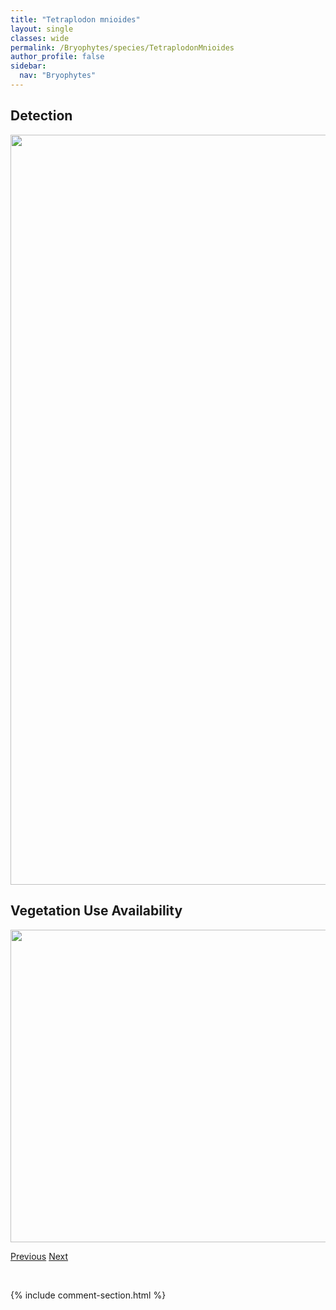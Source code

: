 ```yaml
---
title: "Tetraplodon mnioides"
layout: single
classes: wide
permalink: /Bryophytes/species/TetraplodonMnioides
author_profile: false
sidebar:
  nav: "Bryophytes"
---
```


<h2>Detection</h2>

<a href="https://drive.google.com/uc?export=view&id=16q6jqLstt1yJCloiDSqWyfkCTOvcnxQh">
<img src="https://drive.google.com/uc?export=view&id=16q6jqLstt1yJCloiDSqWyfkCTOvcnxQh" height = "1200" width = "800">
</a>


<h2>Vegetation Use Availability</h2>

<a href="https://drive.google.com/uc?export=view&id=1rtYH9sY1BVkRYpJ5SPjkvI1SinV-XSj3">
<img src="https://drive.google.com/uc?export=view&id=1rtYH9sY1BVkRYpJ5SPjkvI1SinV-XSj3" height = "500" width = "1000">
</a>


<a href="/DevelopmentWebsite/Bryophytes/species/TetraplodonAngustatus" class="pagination--pager" title="Tetraplodon angustatus">Previous</a> <a href="/DevelopmentWebsite/Bryophytes/species/ThuidiumDelicatulum" class="pagination--pager" title="Thuidium delicatulum">Next</a>

<p>&nbsp;</p>

{% include comment-section.html %}
